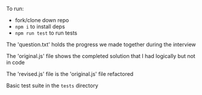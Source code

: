 To run:

- fork/clone down repo
- `npm i` to install deps
- `npm run test` to run tests

The 'question.txt' holds the progress we made together during the interview

The 'original.js' file shows the completed solution that I had logically but not in code

The 'revised.js' file is the 'original.js' file refactored

Basic test suite in the `tests` directory
